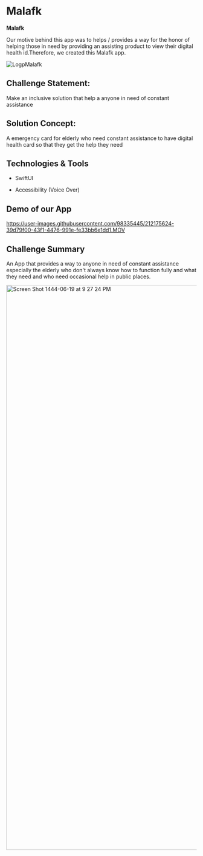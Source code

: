 # Malafk

**Malafk**

Our motive behind this app was to helps / provides a way for the honor of helping those in need by providing an assisting product to view their digital health id.Therefore, we created this Malafk app.

![LogpMalafk](https://user-images.githubusercontent.com/85634409/212470417-7bc793ea-cb48-46c1-b434-49b14569b008.png)


## Challenge Statement:
Make an inclusive solution that help a anyone in need of constant assistance


## Solution Concept:

A emergency card for elderly who need constant assistance to have digital health card so that they get the help they need



## Technologies & Tools
- SwiftUI
* Accessibility (Voice Over)


## Demo of our App



https://user-images.githubusercontent.com/98335445/212175624-39d79f00-43f1-4476-991e-fe33bb6e1dd1.MOV


## Challenge Summary
An App that provides a way to anyone in need of constant assistance especially the elderly who don't always know how to function fully and what they need and who need occasional help in public places.

<img width="1491" alt="Screen Shot 1444-06-19 at 9 27 24 PM" src="https://user-images.githubusercontent.com/98335445/212151731-677f7370-9fb6-4d69-bc28-4c08d1b0ad6c.png">


